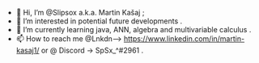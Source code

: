 - 👋 Hi, I’m @Slipsox a.k.a. Martin Kašaj ;
- 👀 I’m interested in potential future developments .
- 🌱 I’m currently learning java, ANN, algebra and multivariable calculus .
- 📫 How to reach me @Lnkdn--> https://www.linkedin.com/in/martin-kasaj1/ or @ Discord -> SpSx_^#2961 .

<!---
Slipsox/Slipsox is a ✨ special ✨ repository because its `README.md` (this file) appears on your GitHub profile.
You can click the Preview link to take a look at your changes.
--->
